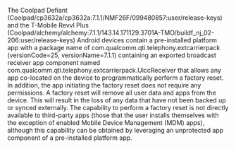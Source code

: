 The Coolpad Defiant (Coolpad/cp3632a/cp3632a:7.1.1/NMF26F/099480857:user/release-keys) and the T-Mobile Revvl Plus (Coolpad/alchemy/alchemy:7.1.1/143.14.171129.3701A-TMO/buildf_nj_02-206:user/release-keys) Android devices contain a pre-installed platform app with a package name of com.qualcomm.qti.telephony.extcarrierpack (versionCode=25, versionName=7.1.1) containing an exported broadcast receiver app component named com.qualcomm.qti.telephony.extcarrierpack.UiccReceiver that allows any app co-located on the device to programmatically perform a factory reset. In addition, the app initiating the factory reset does not require any permissions. A factory reset will remove all user data and apps from the device. This will result in the loss of any data that have not been backed up or synced externally. The capability to perform a factory reset is not directly available to third-party apps (those that the user installs themselves with the exception of enabled Mobile Device Management (MDM) apps), although this capability can be obtained by leveraging an unprotected app component of a pre-installed platform app.